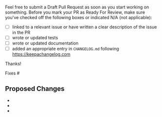Feel free to submit a Draft Pull Request as soon as you start working on something. Before you mark your PR as Ready For Review, make sure you've checked off the following boxes or indicated N/A (not applicable):
- [ ] linked to a relevant issue or have written a clear description of the issue in the PR
- [ ] wrote or updated tests
- [ ] wrote or updated documentation
- [ ] added an appropriate entry in `CHANGELOG.md` following https://keepachangelog.com

Thanks!

Fixes #

## Proposed Changes

  -
  -
  -

